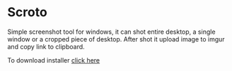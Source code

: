 Scroto
======

Simple screenshot tool for windows, it can shot entire desktop, a single
window or a cropped piece of desktop.
After shot it upload image to imgur and copy link to clipboard.

To download installer [click here](https://www.dropbox.com/s/0er7p5xq92u9s27/setup.exe)
